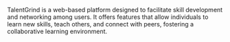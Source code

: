 TalentGrind is a web-based platform designed to facilitate skill development and networking among users. It offers features that allow individuals to learn new skills, teach others, and connect with peers, fostering a collaborative learning environment.
